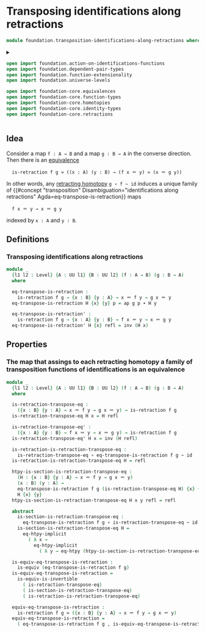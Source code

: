 # Transposing identifications along retractions

```agda
module foundation.transposition-identifications-along-retractions where
```

<details><summary>

```agda
open import foundation.action-on-identifications-functions
open import foundation.dependent-pair-types
open import foundation.function-extensionality
open import foundation.universe-levels

open import foundation-core.equivalences
open import foundation-core.function-types
open import foundation-core.homotopies
open import foundation-core.identity-types
open import foundation-core.retractions
```

</details>

## Idea

Consider a map `f : A → B` and a map `g : B → A` in the converse direction. Then
there is an [equivalence](foundation-core.equivalences.md)

```text
  is-retraction f g ≃ ((x : A) (y : B) → (f x ＝ y) ≃ (x ＝ g y))
```

In other words, any [retracting homotopy](foundation-core.retractions.md)
`g ∘ f ~ id` induces a unique family of
{{#concept "transposition" Disambiguation="identifications along retractions" Agda=eq-transpose-is-retraction}}
maps

```text
  f x ＝ y → x ＝ g y
```

indexed by `x : A` and `y : B`.

## Definitions

### Transposing identifications along retractions

```agda
module _
  {l1 l2 : Level} {A : UU l1} {B : UU l2} (f : A → B) (g : B → A)
  where

  eq-transpose-is-retraction :
    is-retraction f g → {x : B} {y : A} → x ＝ f y → g x ＝ y
  eq-transpose-is-retraction H {x} {y} p = ap g p ∙ H y

  eq-transpose-is-retraction' :
    is-retraction f g → {x : A} {y : B} → f x ＝ y → x ＝ g y
  eq-transpose-is-retraction' H {x} refl = inv (H x)
```

## Properties

### The map that assings to each retracting homotopy a family of transposition functions of identifications is an equivalence

```agda
module _
  {l1 l2 : Level} {A : UU l1} {B : UU l2} (f : A → B) (g : B → A)
  where

  is-retraction-transpose-eq :
    ({x : B} {y : A} → x ＝ f y → g x ＝ y) → is-retraction f g
  is-retraction-transpose-eq H x = H refl

  is-retraction-transpose-eq' :
    ({x : A} {y : B} → f x ＝ y → x ＝ g y) → is-retraction f g
  is-retraction-transpose-eq' H x = inv (H refl)

  is-retraction-is-retraction-transpose-eq :
    is-retraction-transpose-eq ∘ eq-transpose-is-retraction f g ~ id
  is-retraction-is-retraction-transpose-eq H = refl

  htpy-is-section-is-retraction-transpose-eq :
    (H : {x : B} {y : A} → x ＝ f y → g x ＝ y)
    (x : B) (y : A) →
    eq-transpose-is-retraction f g (is-retraction-transpose-eq H) {x} {y} ~
    H {x} {y}
  htpy-is-section-is-retraction-transpose-eq H x y refl = refl

  abstract
    is-section-is-retraction-transpose-eq :
      eq-transpose-is-retraction f g ∘ is-retraction-transpose-eq ~ id
    is-section-is-retraction-transpose-eq H =
      eq-htpy-implicit
        ( λ x →
          eq-htpy-implicit
            ( λ y → eq-htpy (htpy-is-section-is-retraction-transpose-eq H x y)))

  is-equiv-eq-transpose-is-retraction :
    is-equiv (eq-transpose-is-retraction f g)
  is-equiv-eq-transpose-is-retraction =
    is-equiv-is-invertible
      ( is-retraction-transpose-eq)
      ( is-section-is-retraction-transpose-eq)
      ( is-retraction-is-retraction-transpose-eq)

  equiv-eq-transpose-is-retraction :
    is-retraction f g ≃ ({x : B} {y : A} → x ＝ f y → g x ＝ y)
  equiv-eq-transpose-is-retraction =
    ( eq-transpose-is-retraction f g , is-equiv-eq-transpose-is-retraction)
```
